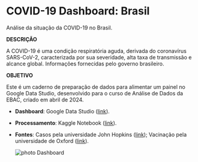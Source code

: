 # COVID-19 Dashboard: Brasil
Análise da situação da COVID-19 no Brasil.


**DESCRIÇÃO**

A COVID-19 é uma condição respiratória aguda, derivada do coronavírus SARS-CoV-2, caracterizada por sua severidade, alta taxa de transmissão e alcance global. Informações fornecidas pelo governo brasileiro.

**OBJETIVO**

Este é um caderno de preparação de dados para alimentar um painel no Google Data Studio, desenvolvido para o curso de Análise de Dados da EBAC, criado em abril de 2024.

 - **Dashboard**:
    Google Data Studio ([link](https://lookerstudio.google.com/reporting/730fb34a-8cbf-4566-98bd-342e8802dd2b)).
 - **Processamento**:
    Kaggle Notebook ([link](https://www.kaggle.com/code/mateusgabriel77/an-lise-de-dados-covid-19-dashboard)).
 - **Fontes**:
    Casos pela universidade John Hopkins ([link](https://github.com/CSSEGISandData/COVID-19/tree/master/csse_covid_19_data/csse_covid_19_daily_reports));
    Vacinação pela universidade de Oxford ([link](https://covid.ourworldindata.org/data/owid-covid-data.csv)).

   ![photo Dashboard](https://github.com/MateusGCS/COVID-19-Dashboard/blob/8b84fd4c57619a9b64c586b7c8c4b5eafa7a7784/covid_dashboard_page-0001.jpg)
